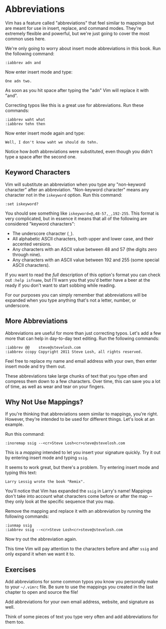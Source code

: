 Abbreviations
=============

Vim has a feature called "abbreviations" that feel similar to mappings but are
meant for use in insert, replace, and command modes.  They're extremely flexible
and powerful, but we're just going to cover the most common uses here.

We're only going to worry about insert mode abbreviations in this book. Run the
following command:

    :iabbrev adn and

Now enter insert mode and type:

    One adn two.

As soon as you hit space after typing the "adn" Vim will replace it with "and".

Correcting typos like this is a great use for abbreviations.  Run these
commands:

    :iabbrev waht what
    :iabbrev tehn then

Now enter insert mode again and type:

    Well, I don't know waht we should do tehn.

Notice how *both* abbreviations were substituted, even though you didn't type
a space after the second one.

Keyword Characters
------------------

Vim will substitute an abbreviation when you type any "non-keyword character"
after an abbreviation.  "Non-keyword character" means any character not in the
`iskeyword` option.  Run this command:

    :set iskeyword?

You should see something like `iskeyword=@,48-57,_,192-255`.  This format is
very complicated, but in essence it means that all of the following are
considered "keyword characters":

* The underscore character (`_`).
* All alphabetic ASCII characters, both upper and lower case, and their accented
  versions.
* Any characters with an ASCII value between 48 and 57 (the digits zero through
  nine).
* Any characters with an ASCII value between 192 and 255 (some special ASCII
  characters).

If you want to read the *full* description of this option's format you can check
out `:help isfname`, but I'll warn you that you'd better have a beer at the
ready if you don't want to start sobbing while reading.

For our purposes you can simply remember that abbreviations will be expanded
when you type anything that's not a letter, number, or underscore.

More Abbreviations
------------------

Abbreviations are useful for more than just correcting typos.  Let's add a few
more that can help in day-to-day text editing.  Run the following commands:

    :iabbrev @@    steve@stevelosh.com
    :iabbrev ccopy Copyright 2011 Steve Losh, all rights reserved.

Feel free to replace my name and email address with your own, then enter insert
mode and try them out.

These abbreviations take large chunks of text that you type often and compress
them down to a few characters.  Over time, this can save you a lot of time, as
well as wear and tear on your fingers.

Why Not Use Mappings?
---------------------

If you're thinking that abbreviations seem similar to mappings, you're right.
However, they're intended to be used for different things.  Let's look at an
example.

Run this command:

    :inoremap ssig --<cr>Steve Losh<cr>steve@stevelosh.com

This is a *mapping* intended to let you insert your signature quickly.  Try it
out by entering insert mode and typing `ssig`.

It seems to work great, but there's a problem.  Try entering insert mode and
typing this text:

    Larry Lessig wrote the book "Remix".

You'll notice that Vim has expanded the `ssig` in Larry's name!  Mappings don't
take into account what characters come before or after the map -- they only look
at the specific sequence that you map.

Remove the mapping and replace it with an abbreviation by running the following
commands:

    :iunmap ssig
    :iabbrev ssig --<cr>Steve Losh<cr>steve@stevelosh.com

Now try out the abbreviation again.

This time Vim will pay attention to the characters before and after `ssig` and
only expand it when we want it to.

Exercises
---------

Add abbreviations for some common typos you know you personally make to your
`~/.vimrc` file.  Be sure to use the mappings you created in the last chapter to
open and source the file!

Add abbreviations for your own email address, website, and signature as well.

Think of some pieces of text you type very often and add abbreviations for them
too.
